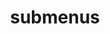 ---
layout: page
title: submenus
nav: true
nav_order: 6
dropdown: true
children: 
#    - title: publications
#      permalink: /publications/
#    - title: divider
    - title: projects
      permalink: /projects/
---